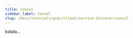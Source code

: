 ```yaml
---
title: Consul
sidebar_label: Consul
slug: /docs/tutorials/grpc/client/service-discover/consul
---
```

balala...